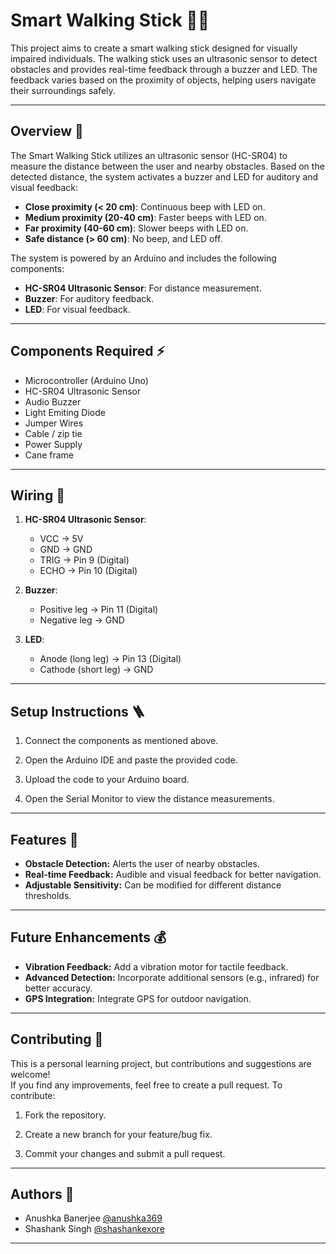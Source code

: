 # Smart Walking Stick 👨‍🦯

This project aims to create a smart walking stick designed for visually impaired individuals. The walking stick uses an ultrasonic sensor to detect obstacles and provides real-time feedback through a buzzer and LED. The feedback varies based on the proximity of objects, helping users navigate their surroundings safely.

---

## Overview 🪫

The Smart Walking Stick utilizes an ultrasonic sensor (HC-SR04) to measure the distance between the user and nearby obstacles. Based on the detected distance, the system activates a buzzer and LED for auditory and visual feedback:

- **Close proximity (< 20 cm)**: Continuous beep with LED on.
- **Medium proximity (20-40 cm)**: Faster beeps with LED on.
- **Far proximity (40-60 cm)**: Slower beeps with LED on.
- **Safe distance (> 60 cm)**: No beep, and LED off.

The system is powered by an Arduino and includes the following components:

- **HC-SR04 Ultrasonic Sensor**: For distance measurement.
- **Buzzer**: For auditory feedback.
- **LED**: For visual feedback.

---

## Components Required ⚡

- Microcontroller (Arduino Uno)
- HC-SR04 Ultrasonic Sensor
- Audio Buzzer
- Light Emiting Diode
- Jumper Wires
- Cable / zip tie
- Power Supply
- Cane frame

---

## Wiring 🔌

1. **HC-SR04 Ultrasonic Sensor**:
   - VCC -> 5V
   - GND -> GND
   - TRIG -> Pin 9 (Digital)
   - ECHO -> Pin 10 (Digital)

2. **Buzzer**:
   - Positive leg -> Pin 11 (Digital)
   - Negative leg -> GND

3. **LED**:
   - Anode (long leg) -> Pin 13 (Digital)
   - Cathode (short leg) -> GND

---

## Setup Instructions 🪜

1. Connect the components as mentioned above.
   
2. Open the Arduino IDE and paste the provided code.
   
3. Upload the code to your Arduino board.
   
4. Open the Serial Monitor to view the distance measurements.

---
   
## Features 🔎

- **Obstacle Detection:** Alerts the user of nearby obstacles.
- **Real-time Feedback:** Audible and visual feedback for better navigation.
- **Adjustable Sensitivity:** Can be modified for different distance thresholds.

---

## Future Enhancements 💰

- **Vibration Feedback:** Add a vibration motor for tactile feedback.
- **Advanced Detection:** Incorporate additional sensors (e.g., infrared) for better accuracy.
- **GPS Integration:** Integrate GPS for outdoor navigation.

---

## Contributing 🤝

This is a personal learning project, but contributions and suggestions are welcome! 
<br> If you find any improvements, feel free to create a pull request. To contribute:

1. Fork the repository.

2. Create a new branch for your feature/bug fix.

3. Commit your changes and submit a pull request.

---

## Authors 📎

- Anushka Banerjee [@anushka369](https://github.com/anushka369)
- Shashank Singh [@shashankexore](https://github.com/shashankexore)

---
